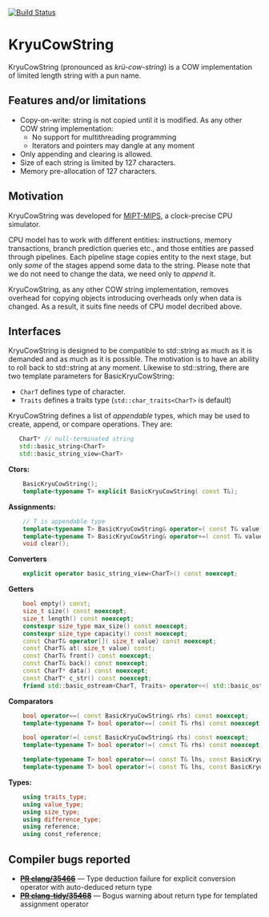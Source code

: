 [![Build Status](https://travis-ci.com/pavelkryukov/KryuCowString.svg?branch=master)](https://travis-ci.com/pavelkryukov/KryuCowString)

# KryuCowString
KryuCowString (pronounced as _krü-cow-string_) is a COW implementation of limited length string with a pun name.

## Features and/or limitations

 * Copy-on-write: string is not copied until it is modified. As any other COW string implementation:
   * No support for multithreading programming
   * Iterators and pointers may dangle at any moment
 * Only appending and clearing is allowed.
 * Size of each string is limited by 127 characters.
 * Memory pre-allocation of 127 characters.

## Motivation

KryuCowString was developed for [MIPT-MIPS](https://mipt-ilab.github.io/mipt-mips/), a clock-precise CPU simulator.

CPU model has to work with different entities: instructions, memory transactions, branch prediction queries etc., and those entities are passed through pipelines. Each pipeline stage copies entity to the next stage, but only _some_ of the stages append some data to the string. Please note that we do not need to change the data, we need only to _append_ it.

KryuCowString, as any other COW string implementation, removes overhead for copying objects introducing overheads only when data is changed. As a result, it suits fine needs of CPU model decribed above.


## Interfaces

KryuCowString is designed to be compatible to std::string as much as it is demanded and as much as it is possible. The motivation is to have an ability to roll back to std::string at any moment. Likewise to std::string, there are two template parameters for BasicKryuCowString:
* `CharT` defines type of character.
* `Traits` defines a traits type (`std::char_traits<CharT>` is default)

KryuCowString defines a list of _appendable_ types, which may be used to create, append, or compare operations.
They are:
```c++
   CharT* // null-terminated string
   std::basic_string<CharT>
   std::basic_string_view<CharT>
```

**Ctors:**
```c++
    BasicKryuCowString();
    template<typename T> explicit BasicKryuCowString( const T&);
```

**Assignments:**
```c++
    // T is appendable type
    template<typename T> BasicKryuCowString& operator=( const T& value);
    template<typename T> BasicKryuCowString& operator+=( const T& value);
    void clear();
```

**Converters**
```c++
    explicit operator basic_string_view<CharT>() const noexcept;
```

**Getters**
```c++
    bool empty() const;
    size_t size() const noexcept;
    size_t length() const noexcept;
    constexpr size_type max_size() const noexcept;
    constexpr size_type capacity() const noexcept;
    const CharT& operator[]( size_t value) const noexcept;
    const CharT& at( size_t value) const;
    const CharT& front() const noexcept;
    const CharT& back() const noexcept;
    const CharT* data() const noexcept;
    const CharT* c_str() const noexcept;
    friend std::basic_ostream<CharT, Traits> operator<<( std::basic_ostream<CharT, Traits>& out, const BasicKryuCowString& value);
```

**Comparators**
```c++
    bool operator==( const BasicKryuCowString& rhs) const noexcept;
    template<typename T> bool operator==( const T& rhs) const noexcept; // T is appendable

    bool operator!=( const BasicKryuCowString& rhs) const noexcept;
    template<typename T> bool operator!=( const T& rhs) const noexcept; // T is appendable

    template<typename T> bool operator==( const T& lhs, const BasicKryuCowString& rhs); // T is appendable and not a BasicKryuCowString
    template<typename T> bool operator!=( const T& lhs, const BasicKryuCowString& rhs); // T is appendable and not a BasicKryuCowString
```

**Types:**
```c++
    using traits_type;
    using value_type;
    using size_type;
    using difference_type;
    using reference;
    using const_reference;
```

## Compiler bugs reported
* ~~**[PR clang/35466](https://bugs.llvm.org/show_bug.cgi?id=35466)**~~ — Type deduction failure for explicit conversion operator with auto-deduced return type
* ~~**[PR clang-tidy/35468](https://bugs.llvm.org/show_bug.cgi?id=35468)**~~ — Bogus warning about return type for templated assignment operator
